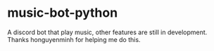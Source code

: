 # music-bot-python

A discord bot that play music, other features are still in development.
Thanks honguyenminh for helping me do this.
